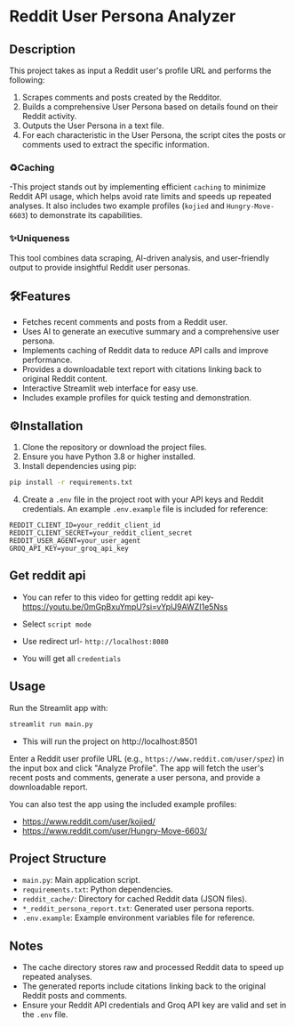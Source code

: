 # Reddit User Persona Analyzer


## Description
This project takes as input a Reddit user's profile URL and performs the following:

1. Scrapes comments and posts created by the Redditor.
2. Builds a comprehensive User Persona based on details found on their Reddit activity.
3. Outputs the User Persona in a text file.
4. For each characteristic in the User Persona, the script cites the posts or comments used to extract the specific information.

### ♻️Caching
-This project stands out by implementing efficient `caching` to minimize Reddit API usage, which helps avoid rate limits and speeds up repeated analyses. It also includes two example profiles (`kojied` and `Hungry-Move-6603`) to demonstrate its capabilities.

### ✨Uniqueness
 This tool combines data scraping, AI-driven analysis, and user-friendly output to provide insightful Reddit user personas.

## 🛠️Features
- Fetches recent comments and posts from a Reddit user.
- Uses AI to generate an executive summary and a comprehensive user persona.
- Implements caching of Reddit data to reduce API calls and improve performance.
- Provides a downloadable text report with citations linking back to original Reddit content.
- Interactive Streamlit web interface for easy use.
- Includes example profiles for quick testing and demonstration.

## ⚙️Installation

1. Clone the repository or download the project files.
2. Ensure you have Python 3.8 or higher installed.
3. Install dependencies using pip:

```bash
pip install -r requirements.txt
```

4. Create a `.env` file in the project root with your API keys and Reddit credentials. An example `.env.example` file is included for reference:

```
REDDIT_CLIENT_ID=your_reddit_client_id
REDDIT_CLIENT_SECRET=your_reddit_client_secret
REDDIT_USER_AGENT=your_user_agent
GROQ_API_KEY=your_groq_api_key
```


## Get reddit api
- You can refer to this video for getting reddit api key- https://youtu.be/0mGpBxuYmpU?si=vYplJ9AWZI1e5Nss


- Select `script mode`
- Use redirect url- `http://localhost:8080`
- You will get all `credentials`

## Usage

Run the Streamlit app with:

```bash
streamlit run main.py
```
- This will run the project on http://localhost:8501

Enter a Reddit user profile URL (e.g., `https://www.reddit.com/user/spez`) in the input box and click "Analyze Profile". The app will fetch the user's recent posts and comments, generate a user persona, and provide a downloadable report.

You can also test the app using the included example profiles:

- https://www.reddit.com/user/kojied/
- https://www.reddit.com/user/Hungry-Move-6603/

## Project Structure

- `main.py`: Main application script.
- `requirements.txt`: Python dependencies.
- `reddit_cache/`: Directory for cached Reddit data (JSON files).
- `*_reddit_persona_report.txt`: Generated user persona reports.
- `.env.example`: Example environment variables file for reference.

## Notes

- The cache directory stores raw and processed Reddit data to speed up repeated analyses.
- The generated reports include citations linking back to the original Reddit posts and comments.
- Ensure your Reddit API credentials and Groq API key are valid and set in the `.env` file.



